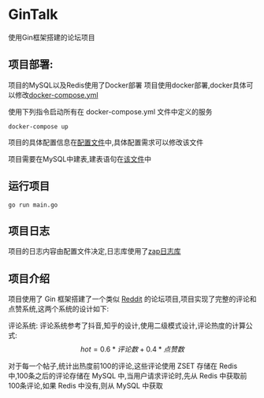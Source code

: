 # GinTalk
使用Gin框架搭建的论坛项目

## 项目部署:
项目的MySQL以及Redis使用了Docker部署
项目使用docker部署,docker具体可以修改[docker-compose.yml](docker-compose.yml)

使用下列指令启动所有在 docker-compose.yml 文件中定义的服务
```shell
docker-compose up
```

项目的具体配置信息在[配置文件](./conf/config.yaml)中,具体配置需求可以修改该文件

项目需要在MySQL中建表,建表语句在[该文件](./model/create_table.sql)中

## 运行项目
```shell
go run main.go
```

## 项目日志
项目的日志内容由配置文件决定,日志库使用了[zap日志库](https://github.com/uber-go/zap)

## 项目介绍
项目使用了 Gin 框架搭建了一个类似 [Reddit](https://www.reddit.com/) 的论坛项目,项目实现了完整的评论和点赞系统,这两个系统的设计如下:

评论系统:
评论系统参考了抖音,知乎的设计,使用二级模式设计,评论热度的计算公式:
$$
hot = 0.6 * 评论数 + 0.4 * 点赞数
$$

对于每一个帖子,统计出热度前100的评论,这些评论使用 ZSET 存储在 Redis 中,100条之后的评论存储在 MySQL 中,当用户请求评论时,先从 Redis 中获取前100条评论,如果 Redis 中没有,则从 MySQL 中获取
